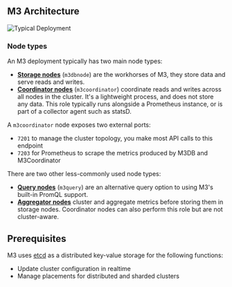 ## M3 Architecture

<!-- TODO: Update image -->

![Typical Deployment](/cluster_architecture.png)

### Node types

An M3 deployment typically has two main node types:

- **[Storage nodes](/v1.0/docs/reference/m3db)** (`m3dbnode`) are the workhorses of M3, they store data and serve reads and writes.
- **[Coordinator nodes](/v1.0/docs/reference/m3coordinator)** (`m3coordinator`) coordinate reads and writes across all nodes in the cluster. It's a lightweight process, and does not store any data. This role typically runs alongside a Prometheus instance, or is part of a collector agent such as statsD.

A `m3coordinator` node exposes two external ports:

-   `7201` to manage the cluster topology, you make most API calls to this endpoint
-   `7203` for Prometheus to scrape the metrics produced by M3DB and M3Coordinator

There are two other less-commonly used node types:

- **[Query nodes](/v1.0/docs/reference/m3query)** (`m3query`) are an alternative query option to using M3's built-in PromQL support.
- **[Aggregator nodes](/v1.0/docs/how_to/m3aggregator)** cluster and aggregate metrics before storing them in storage nodes. Coordinator nodes can also perform this role but are not cluster-aware.

<!-- TODO: Add more about what's bundled -->

## Prerequisites

M3 uses [etcd](https://etcd.io/) as a distributed key-value storage for the following functions:

-   Update cluster configuration in realtime
-   Manage placements for distributed and sharded clusters